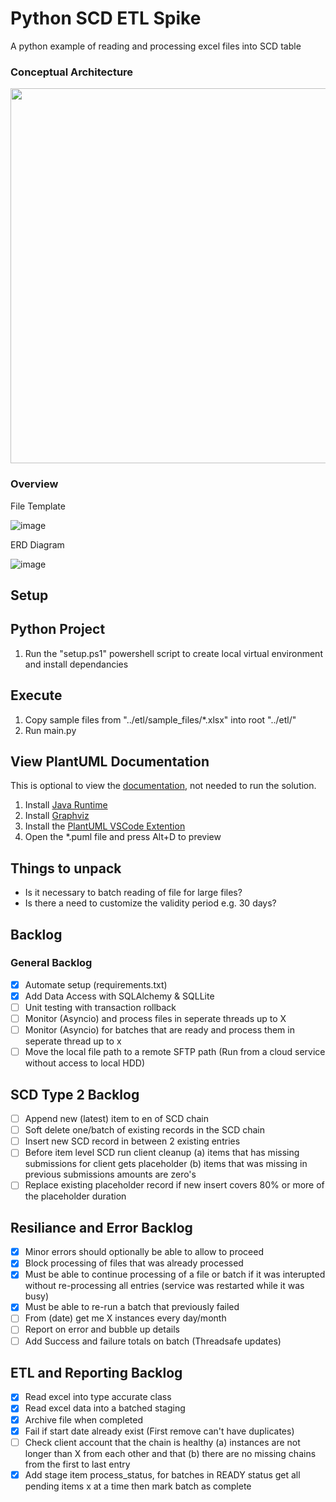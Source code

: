 # Python SCD ETL Spike
A python example of reading and processing excel files into SCD table

### Conceptual Architecture

<img src="https://user-images.githubusercontent.com/2478826/195299688-09855829-7808-4350-bc63-40f1a02c776d.png" width="600" />

### Overview
File Template

![image](https://user-images.githubusercontent.com/2478826/195528823-059249d8-2ffd-47cf-b591-81016e04bbce.png)

ERD Diagram

![image](https://user-images.githubusercontent.com/2478826/195529674-d77f2dd3-3e65-48e4-9fa6-6d796448d599.png)

## Setup

## Python Project
1. Run the "setup.ps1" powershell script to create local virtual environment and install dependancies

## Execute
1. Copy sample files from "../etl/sample_files/*.xlsx" into root "../etl/"
2. Run main.py

## View PlantUML Documentation
This is optional to view the [documentation](https://github.com/mariusvrstr/Python-SCD-ETL/tree/main/docs), not needed to run the solution.
1. Install [Java Runtime](https://www.java.com/download/ie_manual.jsp)
2. Install [Graphviz](https://graphviz.org/#what-is-graphviz)
3. Install the [PlantUML VSCode Extention](https://marketplace.visualstudio.com/items?itemName=jebbs.plantuml)
4. Open the *.puml file and press Alt+D to preview

## Things to unpack
- Is it necessary to batch reading of file for large files?
- Is there a need to customize the validity period e.g. 30 days?

## Backlog

### General Backlog
- [X] Automate setup (requirements.txt)
- [X] Add Data Access with SQLAlchemy & SQLLite
- [ ] Unit testing with transaction rollback
- [ ] Monitor (Asyncio) and process files in seperate threads up to X
- [ ] Monitor (Asyncio) for batches that are ready and process them in seperate thread up to x
- [ ] Move the local file path to a remote SFTP path (Run from a cloud service without access to local HDD)

## SCD Type 2 Backlog
- [ ] Append new (latest) item to en of SCD chain 
- [ ] Soft delete one/batch of existing records in the SCD chain
- [ ] Insert new SCD record in between 2 existing entries
- [ ] Before item level SCD run client cleanup (a) items that has missing submissions for client gets placeholder (b) items that was missing in previous submissions amounts are zero's
- [ ] Replace existing placeholder record if new insert covers 80% or more of the placeholder duration

## Resiliance and Error Backlog
- [X] Minor errors should optionally be able to allow to proceed
- [X] Block processing of files that was already processed
- [X] Must be able to continue processing of a file or batch if it was interupted without re-processing all entries (service was restarted while it was busy)
- [X] Must be able to re-run a batch that previously failed
- [ ] From (date) get me X instances every day/month
- [ ] Report on error and bubble up details
- [ ] Add Success and failure totals on batch (Threadsafe updates)

## ETL and Reporting Backlog
- [X] Read excel into type accurate class
- [X] Read excel data into a batched staging
- [X] Archive file when completed
- [X] Fail if start date already exist (First remove can't have duplicates)
- [ ] Check client account that the chain is healthy (a) instances are not longer than X from each other and that (b) there are no missing chains from the first to last entry
- [X] Add stage item process_status, for batches in READY status get all pending items x at a time then mark batch as complete 
